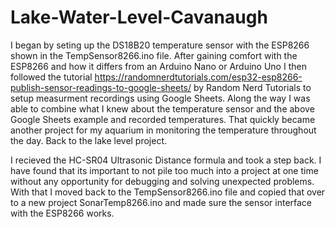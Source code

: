 # Lake-Water-Level-Cavanaugh
I began by seting up the DS18B20 temperature sensor with the ESP8266 shown in the TempSensor8266.ino file. 
After gaining comfort with the ESP8266 and how it differs from an Arduino Nano or Arduino Uno I then followed the tutorial https://randomnerdtutorials.com/esp32-esp8266-publish-sensor-readings-to-google-sheets/ by Random Nerd Tutorials to setup measurment recordings using Google Sheets.
Along the way I was able to combine what I knew about the temperature sensor and the above Google Sheets example and recorded temperatures. That quickly became another project for my aquarium in monitoring the temperature throughout the day. Back to the lake level project. 

I recieved the HC-SR04 Ultrasonic Distance formula and took a step back. I have found that its important to not pile too much into a project at one time without any opportunity for debugging and solving unexpected problems. With that I moved back to the TempSensor8266.ino file and copied that over to a new project SonarTemp8266.ino and made sure the sensor interface with the ESP8266 works. 
